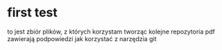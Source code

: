 # first test

to jest zbiór plików, z których korzystam tworząc kolejne repozytoria
pdf zawierają podpowiedzi jak korzystać z narzędzia git  
